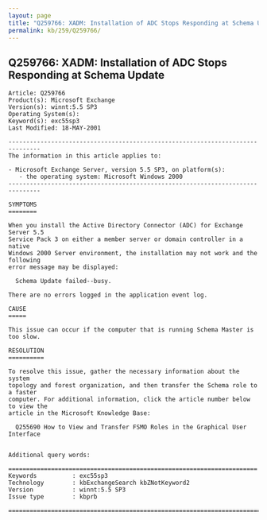 ```yaml
---
layout: page
title: "Q259766: XADM: Installation of ADC Stops Responding at Schema Update"
permalink: kb/259/Q259766/
---
```


## Q259766: XADM: Installation of ADC Stops Responding at Schema Update

	Article: Q259766
	Product(s): Microsoft Exchange
	Version(s): winnt:5.5 SP3
	Operating System(s): 
	Keyword(s): exc55sp3
	Last Modified: 18-MAY-2001
	
	-------------------------------------------------------------------------------
	The information in this article applies to:
	
	- Microsoft Exchange Server, version 5.5 SP3, on platform(s):
	   - the operating system: Microsoft Windows 2000 
	-------------------------------------------------------------------------------
	
	SYMPTOMS
	========
	
	When you install the Active Directory Connector (ADC) for Exchange Server 5.5
	Service Pack 3 on either a member server or domain controller in a native
	Windows 2000 Server environment, the installation may not work and the following
	error message may be displayed:
	
	  Schema Update failed--busy.
	
	There are no errors logged in the application event log.
	
	CAUSE
	=====
	
	This issue can occur if the computer that is running Schema Master is too slow.
	
	RESOLUTION
	==========
	
	To resolve this issue, gather the necessary information about the system
	topology and forest organization, and then transfer the Schema role to a faster
	computer. For additional information, click the article number below to view the
	article in the Microsoft Knowledge Base:
	
	  Q255690 How to View and Transfer FSMO Roles in the Graphical User Interface
	
	
	Additional query words:
	
	======================================================================
	Keywords          : exc55sp3 
	Technology        : kbExchangeSearch kbZNotKeyword2
	Version           : winnt:5.5 SP3
	Issue type        : kbprb
	
	=============================================================================
	
